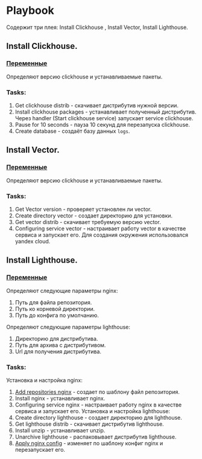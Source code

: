 # Playbook
Cодержит три плея: Install Clickhouse , Install Vector, Install Lighthouse.
## Install Clickhouse.
### [Переменные](https://github.com/northsilver/devOPS_tutorial/blob/master/Files/08-ansible-03-yandex/playbook/group_vars/clickhouse/vars.yml)
Определяют версию clickhouse и устанавливаемые пакеты.
### Tasks:
1. Get clickhouse distrib - скачивает дистрибутив нужной версии.
2. Install clickhouse packages - устанавливает полученный дистрибутив.
   Через handler (Start clickhouse service) запускает service clickhouse. 
3. Pause for 10 seconds - пауза 10 секунд для перезапуска  clickhouse.
4. Create database - создаёт базу данных `logs`.
## Install Vector.
### [Переменные](https://github.com/northsilver/devOPS_tutorial/blob/master/Files/08-ansible-03-yandex/playbook/group_vars/vector/vars.yml)
Определяют версию clickhouse и устанавливаемые пакеты.
### Tasks:
1. Get Vector version - проверяет установлен ли vector.
2. Create directory vector - создает директорию для установки.
3. Get vector distrib - скачивает требуемую версию vector.
4. Configuring service vector - настраивает работу vector в качестве сервиса и запускает его.
Для создания окружения использовался yandex cloud.
## Install Lighthouse.
### [Переменные](https://github.com/northsilver/devOPS_tutorial/blob/master/Files/08-ansible-03-yandex/playbook/group_vars/lighthouse/vars.yml)
Определяют следующие параметры nginx:
1. Путь для файла репозитория.
2. Путь ко корневой директории.
3. Путь до конфига по умолчанию.

Определяют следующие параметры lighthouse:
1. Директорию для дистрибутива.
2. Путь для архива с дистрибутивом.
3. Url для получения дистрибутива.
### Tasks:
Установка и настройка nginx:
1. [Add repositories nginx](https://github.com/northsilver/devOPS_tutorial/blob/master/Files/08-ansible-03-yandex/playbook/templates/nginx.repo.j2) - создает по шаблону файл репозитория.
2. Install nginx - устанавливает nginx.
3. Configuring service nginx - настраивает работу nginx в качестве сервиса и запускает его.
Установка и настройка lighthouse:
1. Create directory lighthouse - создает директорию для lighthouse.
2. Get lighthouse distrib - скачивает дистрибутив lighthouse.
3. Install unzip - устанавливает unzip.
4. Unarchive lighthouse - распаковывает дистрибутив lighthouse.
5. [Apply nginx config](https://github.com/northsilver/devOPS_tutorial/blob/master/Files/08-ansible-03-yandex/playbook/templates/nginx.conf.j2) - изменяет по шаблону конфиг nginx и перезапускает его.
